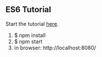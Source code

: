 ## ES6 Tutorial

Start the tutorial [here](http://ccoenraets.github.io/es6-tutorial).

1. $ npm install
2. $ npm start
3. in browser: http://localhost:8080/